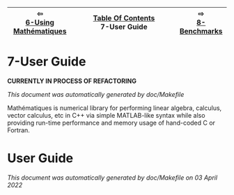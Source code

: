 
| ⇦ <br />[6-Using Mathématiques](using-mathematiques.md)  | [Table Of Contents](toc.md)<br />7-User Guide<br /><img width=1000/> | ⇨ <br />[8-Benchmarks](benchmarks.md)   |
| ----------- | ----------- | ----------- |



# 7-User Guide

**CURRENTLY IN PROCESS OF REFACTORING**


_This document was automatically generated by doc/Makefile_

Mathématiques is numerical library for performing linear algebra, calculus, vector calculus, etc in C++ via simple MATLAB-like syntax while also providing run-time performance and memory usage of hand-coded C or Fortran.

# User Guide



_This document was automatically generated by doc/Makefile on 03 April 2022_

